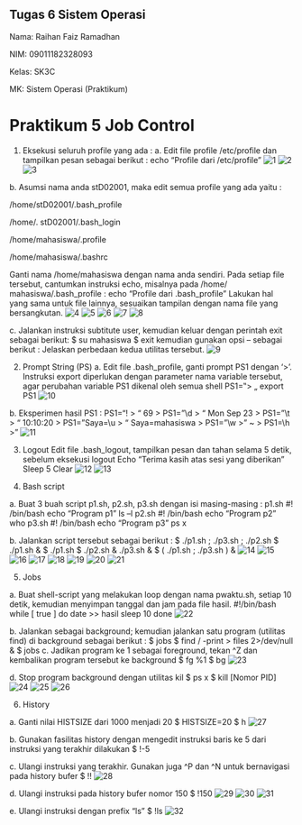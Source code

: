 ## Tugas 6 Sistem Operasi

Nama: Raihan Faiz Ramadhan

NIM: 09011182328093

Kelas: SK3C

MK: Sistem Operasi (Praktikum)

# Praktikum 5 Job Control

1. Eksekusi seluruh profile yang ada :
a. Edit file profile /etc/profile dan tampilkan pesan sebagai berikut :
echo “Profile dari /etc/profile”
![1](https://github.com/RaihanFaiz165/Raihan-Faiz-Ramadhan_09011182328093_SK3C_Tugas-6_-Sistem-Operasi/blob/main/Screenshot%20tugas%206/(1%20A-1).png)
![2](https://github.com/RaihanFaiz165/Raihan-Faiz-Ramadhan_09011182328093_SK3C_Tugas-6_-Sistem-Operasi/blob/main/Screenshot%20tugas%206/(1%20A-2).png)
![3](https://github.com/RaihanFaiz165/Raihan-Faiz-Ramadhan_09011182328093_SK3C_Tugas-6_-Sistem-Operasi/blob/main/Screenshot%20tugas%206/(1%20A-3).png)

b. Asumsi nama anda stD02001, maka edit semua profile yang ada yaitu :

/home/stD02001/.bash_profile

/home/. stD02001/.bash_login

/home/mahasiswa/.profile

/home/mahasiswa/.bashrc

Ganti nama /home/mahasiswa dengan nama anda sendiri. Pada setiap
file tersebut, cantumkan instruksi echo, misalnya pada /home/ mahasiswa/.bash_profile :
echo “Profile dari .bash_profile”
Lakukan hal yang sama untuk file lainnya, sesuaikan tampilan dengan nama file yang
bersangkutan.
![4](https://github.com/RaihanFaiz165/Raihan-Faiz-Ramadhan_09011182328093_SK3C_Tugas-6_-Sistem-Operasi/blob/main/Screenshot%20tugas%206/(1%20B).png)
![5](https://github.com/RaihanFaiz165/Raihan-Faiz-Ramadhan_09011182328093_SK3C_Tugas-6_-Sistem-Operasi/blob/main/Screenshot%20tugas%206/(1%20B-1).png)
![6](https://github.com/RaihanFaiz165/Raihan-Faiz-Ramadhan_09011182328093_SK3C_Tugas-6_-Sistem-Operasi/blob/main/Screenshot%20tugas%206/(1%20B-3).png)
![7](https://github.com/RaihanFaiz165/Raihan-Faiz-Ramadhan_09011182328093_SK3C_Tugas-6_-Sistem-Operasi/blob/main/Screenshot%20tugas%206/(1%20B-4).png)
![8](https://github.com/RaihanFaiz165/Raihan-Faiz-Ramadhan_09011182328093_SK3C_Tugas-6_-Sistem-Operasi/blob/main/Screenshot%20tugas%206/(1%20B-5).png)


c. Jalankan instruksi subtitute user, kemudian keluar dengan perintah exit sebagai berikut:
$ su mahasiswa
$ exit
kemudian gunakan opsi – sebagai berikut :
Jelaskan perbedaan kedua utilitas tersebut.
![9](https://github.com/RaihanFaiz165/Raihan-Faiz-Ramadhan_09011182328093_SK3C_Tugas-6_-Sistem-Operasi/blob/main/Screenshot%20tugas%206/(1%20C).png)

2. Prompt String (PS)
a. Edit file .bash_profile, ganti prompt PS1 dengan ‘>’. Instruksi export diperlukan dengan
parameter nama variable tersebut, agar perubahan variable PS1 dikenal oleh semua shell
PS1=‟> „
export PS1
![10](https://github.com/RaihanFaiz165/Raihan-Faiz-Ramadhan_09011182328093_SK3C_Tugas-6_-Sistem-Operasi/blob/main/Screenshot%20tugas%206/(2%20A).png)

b. Eksperimen hasil PS1 :
PS1=“\! > “
69 > PS1=”\d > “
Mon Sep 23 > PS1=”\t > “
10:10:20 > PS1=”Saya=\u > “
Saya=mahasiswa > PS1=”\w >”
~ > PS1=\h >”
![11](https://github.com/RaihanFaiz165/Raihan-Faiz-Ramadhan_09011182328093_SK3C_Tugas-6_-Sistem-Operasi/blob/main/Screenshot%20tugas%206/(2%20B).png)

3. Logout
Edit file .bash_logout, tampilkan pesan dan tahan selama 5 detik, sebelum eksekusi logout
Echo “Terima kasih atas sesi yang diberikan”
Sleep 5
Clear
![12](https://github.com/RaihanFaiz165/Raihan-Faiz-Ramadhan_09011182328093_SK3C_Tugas-6_-Sistem-Operasi/blob/main/Screenshot%20tugas%206/(3).png)
![13](https://github.com/RaihanFaiz165/Raihan-Faiz-Ramadhan_09011182328093_SK3C_Tugas-6_-Sistem-Operasi/blob/main/Screenshot%20tugas%206/(3.1).png)

4. Bash script

a. Buat 3 buah script p1.sh, p2.sh, p3.sh dengan isi masing-masing :
p1.sh
#! /bin/bash
echo “Program p1”
ls –l
p2.sh
#! /bin/bash
echo “Program p2”
who
p3.sh
#! /bin/bash
echo “Program p3”
ps x

b. Jalankan script tersebut sebagai berikut :
$ ./p1.sh ; ./p3.sh ; ./p2.sh
$ ./p1.sh &
$ ./p1.sh $ ./p2.sh & ./p3.sh &
$ ( ./p1.sh ; ./p3.sh ) &
![14](https://github.com/RaihanFaiz165/Raihan-Faiz-Ramadhan_09011182328093_SK3C_Tugas-6_-Sistem-Operasi/blob/main/Screenshot%20tugas%206/(4).png)
![15](https://github.com/RaihanFaiz165/Raihan-Faiz-Ramadhan_09011182328093_SK3C_Tugas-6_-Sistem-Operasi/blob/main/Screenshot%20tugas%206/(4.1).png)
![16](https://github.com/RaihanFaiz165/Raihan-Faiz-Ramadhan_09011182328093_SK3C_Tugas-6_-Sistem-Operasi/blob/main/Screenshot%20tugas%206/(4.1.1).png)
![17](https://github.com/RaihanFaiz165/Raihan-Faiz-Ramadhan_09011182328093_SK3C_Tugas-6_-Sistem-Operasi/blob/main/Screenshot%20tugas%206/(4.1.2).png)
![18](https://github.com/RaihanFaiz165/Raihan-Faiz-Ramadhan_09011182328093_SK3C_Tugas-6_-Sistem-Operasi/blob/main/Screenshot%20tugas%206/(4.1.3).png)
![19](https://github.com/RaihanFaiz165/Raihan-Faiz-Ramadhan_09011182328093_SK3C_Tugas-6_-Sistem-Operasi/blob/main/Screenshot%20tugas%206/(4.2).png)
![20](https://github.com/RaihanFaiz165/Raihan-Faiz-Ramadhan_09011182328093_SK3C_Tugas-6_-Sistem-Operasi/blob/main/Screenshot%20tugas%206/(4.3).png)
![21](https://github.com/RaihanFaiz165/Raihan-Faiz-Ramadhan_09011182328093_SK3C_Tugas-6_-Sistem-Operasi/blob/main/Screenshot%20tugas%206/(4.4).png)


5. Jobs

a. Buat shell-script yang melakukan loop dengan nama pwaktu.sh,
setiap 10 detik, kemudian menyimpan tanggal dan jam pada file hasil.
#!/bin/bash
while [ true ]
do
date >> hasil
sleep 10
done
![22](https://github.com/RaihanFaiz165/Raihan-Faiz-Ramadhan_09011182328093_SK3C_Tugas-6_-Sistem-Operasi/blob/main/Screenshot%20tugas%206/(5.1).png)

b. Jalankan sebagai background; kemudian jalankan satu program (utilitas find) di background
sebagai berikut :
$ jobs
$ find / -print > files 2>/dev/null &
$ jobs
c. Jadikan program ke 1 sebagai foreground, tekan ^Z dan kembalikan program tersebut ke
background
$ fg %1
$ bg
![23](https://github.com/RaihanFaiz165/Raihan-Faiz-Ramadhan_09011182328093_SK3C_Tugas-6_-Sistem-Operasi/blob/main/Screenshot%20tugas%206/(5%20B%20C).png)

d. Stop program background dengan utilitas kil
$ ps x
$ kill [Nomor PID]
![24](https://github.com/RaihanFaiz165/Raihan-Faiz-Ramadhan_09011182328093_SK3C_Tugas-6_-Sistem-Operasi/blob/main/Screenshot%20tugas%206/(5.4).png)
![25](https://github.com/RaihanFaiz165/Raihan-Faiz-Ramadhan_09011182328093_SK3C_Tugas-6_-Sistem-Operasi/blob/main/Screenshot%20tugas%206/(5.4.1).png)
![26](https://github.com/RaihanFaiz165/Raihan-Faiz-Ramadhan_09011182328093_SK3C_Tugas-6_-Sistem-Operasi/blob/main/Screenshot%20tugas%206/(5.4.2).png)


6. History

a. Ganti nilai HISTSIZE dari 1000 menjadi 20
$ HISTSIZE=20
$ h
![27](https://github.com/RaihanFaiz165/Raihan-Faiz-Ramadhan_09011182328093_SK3C_Tugas-6_-Sistem-Operasi/blob/main/Screenshot%20tugas%206/(6.1).png)

b. Gunakan fasilitas history dengan mengedit instruksi baris ke 5 dari instruksi yang terakhir
dilakukan
$ !-5

c. Ulangi instruksi yang terakhir. Gunakan juga ^P dan ^N untuk bernavigasi pada history bufer
$ !!
![28](https://github.com/RaihanFaiz165/Raihan-Faiz-Ramadhan_09011182328093_SK3C_Tugas-6_-Sistem-Operasi/blob/main/Screenshot%20tugas%206/(6.2).png)

d. Ulangi instruksi pada history bufer nomor 150
$ !150
![29](https://github.com/RaihanFaiz165/Raihan-Faiz-Ramadhan_09011182328093_SK3C_Tugas-6_-Sistem-Operasi/blob/main/Screenshot%20tugas%206/(6.3).png)
![30](https://github.com/RaihanFaiz165/Raihan-Faiz-Ramadhan_09011182328093_SK3C_Tugas-6_-Sistem-Operasi/blob/main/Screenshot%20tugas%206/(6.3.1).png)
![31](https://github.com/RaihanFaiz165/Raihan-Faiz-Ramadhan_09011182328093_SK3C_Tugas-6_-Sistem-Operasi/blob/main/Screenshot%20tugas%206/(6.3.2).png)

e. Ulangi instruksi dengan prefix “ls”
$ !ls
![32](https://github.com/RaihanFaiz165/Raihan-Faiz-Ramadhan_09011182328093_SK3C_Tugas-6_-Sistem-Operasi/blob/main/Screenshot%20tugas%206/(6.4).png)

